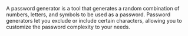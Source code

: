 A password generator is a tool that generates a random combination of numbers, letters, and symbols to be used as a password. Password generators let you exclude or include certain characters, allowing you to customize the password complexity to your needs.
